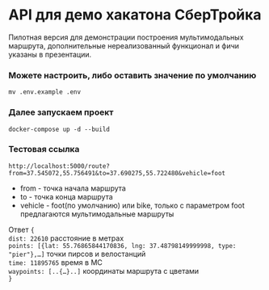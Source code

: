 # API для демо хакатона СберТройка

Пилотная версия для демонстрации построения мультимодальных маршрута, дополнительные нереализованный функционал и фичи указаны в презентации.

### Можете настроить, либо оставить значение по умолчанию 
 ``` mv .env.example .env ```

### Далее запускаем проект
 ``` docker-compose up -d --build ```
 
### Тестовая ссылка 
```http://localhost:5000/route?from=37.545072,55.756491&to=37.690275,55.722480&vehicle=foot```
 - from - точка начала маршрута
 - to - точка конца маршрута
 - vehicle - foot(по умолчанию) или bike, только с параметром foot предлагаются мультимодальные маршруты  
 
 Ответ ```{```  
```dist: 22610``` расстояние в метрах  
```points: [{lat: 55.76865844170836, lng: 37.48798149999998, type: "pier"},…]``` точки пирсов и велостанций  
```time: 11895765``` время в МС  
```waypoints: [..{…}..]``` координаты маршрута с цветами  
```}```  